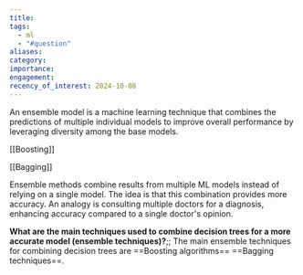 ```yaml
---
title: 
tags:
  - ml
  - "#question"
aliases: 
category: 
importance: 
engagement: 
recency_of_interest: 2024-10-08
---
```

An ensemble model is a machine learning technique that combines the predictions of multiple individual models to improve overall performance by leveraging diversity among the base models.

[[Boosting]]

[[Bagging]]

Ensemble methods combine results from multiple ML models instead of relying on a single model. The idea is that this combination provides more accuracy. An analogy is consulting multiple doctors for a diagnosis, enhancing accuracy compared to a single doctor's opinion.

**What are the main techniques used to combine decision trees for a more accurate model (ensemble techniques)?**;; The main ensemble techniques for combining decision trees are ==Boosting algorithms== ==Bagging techniques==.